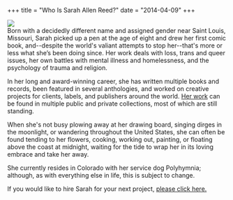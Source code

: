 +++
title = "Who Is Sarah Allen Reed?"
date = "2014-04-09"
+++

<img src="/about.png" class="center img-responsive user-picture"/>
<br/>
Born with a decidedly different name and assigned gender near Saint Louis, Missouri, Sarah picked up a pen at the age of eight and drew her first comic book, and--despite the world's valiant attempts to stop her--that's more or less what she’s been doing since. Her work deals with loss, trans and queer issues, her own battles with mental illness and homelessness, and the psychology of trauma and religion.

In her long and award-winning career, she has written multiple books and records, been featured in several anthologies, and worked on creative projects for clients, labels, and publishers around the world. [Her work](https://sarahallenreed.com/resume) can be found in multiple public and private collections, most of which are still standing.

When she's not busy plowing away at her drawing board, singing dirges in the moonlight, or wandering throughout the United States, she can often be found tending to her flowers, cooking, working out, painting, or floating above the coast at midnight, waiting for the tide to wrap her in its loving embrace and take her away.

She currently resides in Colorado with her service dog Polyhymnia; although, as with everything else in life, this is subject to change.

If you would like to hire Sarah for your next project, [please click here.](/hireme)
